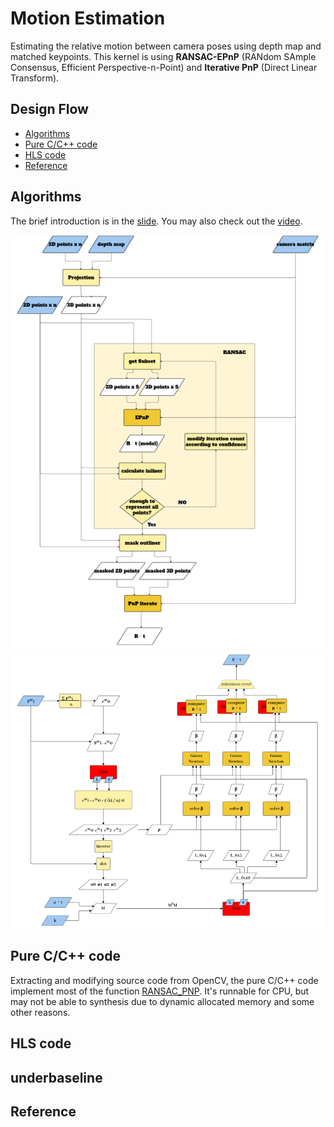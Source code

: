 # **Motion Estimation**
Estimating the relative motion between camera poses using depth map and matched keypoints. This kernel is using **RANSAC-EPnP** (RANdom SAmple Consensus, Efficient Perspective-n-Point) and **Iterative PnP** (Direct Linear Transform).

## **Design Flow**
- [Algorithms](#algorithms)    
- [Pure C/C++ code](./c-src)
- [HLS code](./hls-src/)
- [Reference](#reference)

## **Algorithms**
The brief introduction is in the [slide](./doc/motion_estimation.pdf). You may also check out the [video](https://youtu.be/1_DqewUjm7Q).


![block diagram0](./img/Motion%20Estimation%20block%20diagram.png)
![block diagram1](./img/EPnP%20block%20diagram.png)

## **Pure C/C++ code**
Extracting and modifying source code from OpenCV, the pure C/C++ code implement most of the function [RANSAC_PNP](https://docs.opencv.org/4.x/d5/d1f/calib3d_solvePnP.html). It's runnable for CPU, but may not be able to synthesis due to dynamic allocated memory and some other reasons.

## **HLS code**
## underbaseline


## **Reference**